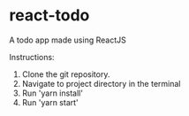 # react-todo
A todo app made using ReactJS

Instructions:

1. Clone the git repository.
2. Navigate to project directory in the terminal
3. Run 'yarn install'
4. Run 'yarn start'

